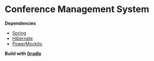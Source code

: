 # Conference Management System

**Dependencies**
- [Spring](https://spring.io/)
- [Hibernate](http://hibernate.org/)
- [PowerMockito](https://github.com/powermock/powermock/wiki/MockitoUsage)

**Build with [Gradle](https://gradle.org/)**
